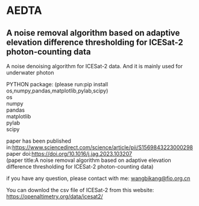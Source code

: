 # AEDTA
## A noise removal algorithm based on adaptive elevation difference thresholding for ICESat-2 photon-counting data
A noise denoising algorithm for ICESat-2 data. And it is mainly used for underwater photon

PYTHON package:
(please run:pip install os,numpy,pandas,matplotlib,pylab,scipy)  
os  
numpy  
pandas  
matplotlib  
pylab  
scipy  

paper has been published in:https://www.sciencedirect.com/science/article/pii/S1569843223000298  
paper doi:https://doi.org/10.1016/j.jag.2023.103207  
(paper title:A noise removal algorithm based on adaptive elevation difference thresholding for ICESat-2 photon-counting data)  

if you have any question, please contact with me: wangbikang@fio.org.cn  

You can downlod the csv file of ICESat-2 from this website: https://openaltimetry.org/data/icesat2/
